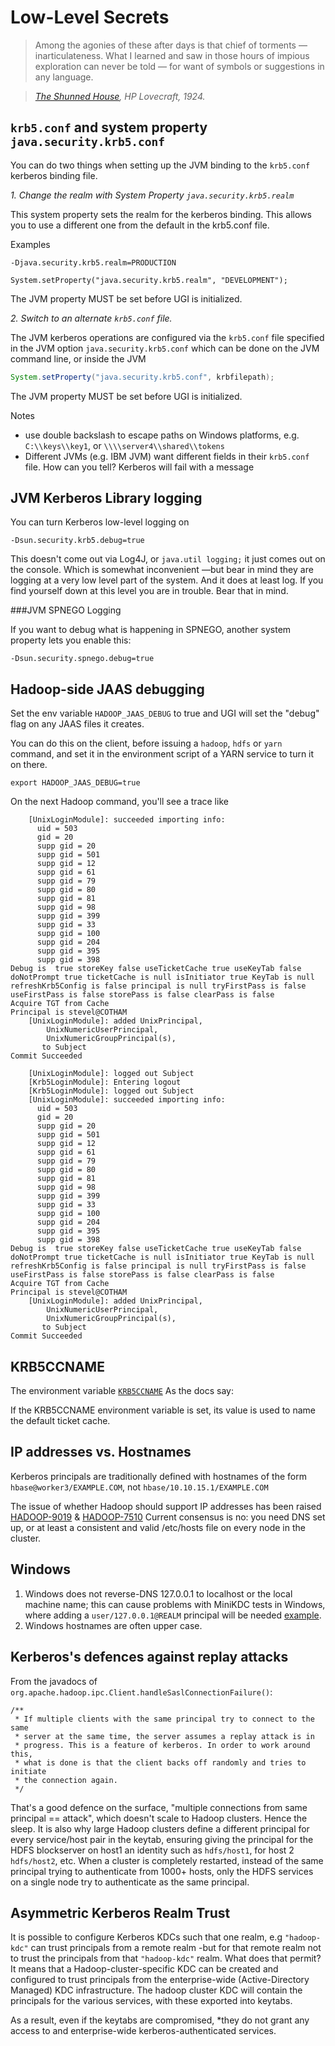 <!---
  Licensed under the Apache License, Version 2.0 (the "License");
  you may not use this file except in compliance with the License.
  You may obtain a copy of the License at
  
   http://www.apache.org/licenses/LICENSE-2.0
  
  Unless required by applicable law or agreed to in writing, software
  distributed under the License is distributed on an "AS IS" BASIS,
  WITHOUT WARRANTIES OR CONDITIONS OF ANY KIND, either express or implied.
  See the License for the specific language governing permissions and
  limitations under the License. See accompanying LICENSE file.
-->
  

# Low-Level Secrets



> Among the agonies of these after days is that chief of torments — inarticulateness. What I learned and saw in those hours of impious exploration can never be told — for want of symbols or suggestions in any language.

> *[The Shunned House](https://en.wikipedia.org/wiki/The_Shunned_House), HP Lovecraft, 1924.*


## `krb5.conf` and system property `java.security.krb5.conf`


You can do two things when setting up the JVM binding to the `krb5.conf` kerberos
binding file.


*1. Change the realm with System Property `java.security.krb5.realm`*

This system property sets the realm for the kerberos binding. This allows you to use a different one from the default in the krb5.conf file. 


Examples

    -Djava.security.krb5.realm=PRODUCTION

    System.setProperty("java.security.krb5.realm", "DEVELOPMENT");

The JVM property MUST be set before UGI is initialized.


*2. Switch to an alternate `krb5.conf` file.*

The JVM kerberos operations are configured via the `krb5.conf` file specified in the JVM option
`java.security.krb5.conf` which can be done on the JVM command line, or inside the JVM

```java
System.setProperty("java.security.krb5.conf", krbfilepath);
```

The JVM property MUST be set before UGI is initialized.

Notes

* use double backslash to escape paths on Windows platforms, e.g. `C:\\keys\\key1`, or `\\\\server4\\shared\\tokens`
* Different JVMs (e.g. IBM JVM) want different fields in their `krb5.conf` file. How can you tell? Kerberos will fail with a message


## JVM Kerberos Library logging

You can turn Kerberos low-level logging on

```
-Dsun.security.krb5.debug=true
```

This doesn't come out via Log4J, or `java.util logging;` it just comes out on the console. Which is somewhat inconvenient —but bear in mind they are logging at a very low level part of the system. And it does at least log.
If you find yourself down at this level you are in trouble. Bear that in mind.


###JVM SPNEGO Logging

If you want to debug what is happening in SPNEGO, another system property lets you enable this:

```
-Dsun.security.spnego.debug=true
```

## Hadoop-side JAAS debugging

Set the env variable `HADOOP_JAAS_DEBUG` to true and UGI will set the "debug" flag on any JAAS
files it creates.

You can do this on the client, before issuing a `hadoop`, `hdfs` or `yarn` command,
and set it in the environment script of a YARN service to turn it on there.

```
export HADOOP_JAAS_DEBUG=true
```

On the next Hadoop command, you'll see a trace like

        [UnixLoginModule]: succeeded importing info: 
          uid = 503
          gid = 20
          supp gid = 20
          supp gid = 501
          supp gid = 12
          supp gid = 61
          supp gid = 79
          supp gid = 80
          supp gid = 81
          supp gid = 98
          supp gid = 399
          supp gid = 33
          supp gid = 100
          supp gid = 204
          supp gid = 395
          supp gid = 398
    Debug is  true storeKey false useTicketCache true useKeyTab false doNotPrompt true ticketCache is null isInitiator true KeyTab is null refreshKrb5Config is false principal is null tryFirstPass is false useFirstPass is false storePass is false clearPass is false
    Acquire TGT from Cache
    Principal is stevel@COTHAM
        [UnixLoginModule]: added UnixPrincipal,
            UnixNumericUserPrincipal,
            UnixNumericGroupPrincipal(s),
           to Subject
    Commit Succeeded 
    
        [UnixLoginModule]: logged out Subject
        [Krb5LoginModule]: Entering logout
        [Krb5LoginModule]: logged out Subject
        [UnixLoginModule]: succeeded importing info: 
          uid = 503
          gid = 20
          supp gid = 20
          supp gid = 501
          supp gid = 12
          supp gid = 61
          supp gid = 79
          supp gid = 80
          supp gid = 81
          supp gid = 98
          supp gid = 399
          supp gid = 33
          supp gid = 100
          supp gid = 204
          supp gid = 395
          supp gid = 398
    Debug is  true storeKey false useTicketCache true useKeyTab false doNotPrompt true ticketCache is null isInitiator true KeyTab is null refreshKrb5Config is false principal is null tryFirstPass is false useFirstPass is false storePass is false clearPass is false
    Acquire TGT from Cache
    Principal is stevel@COTHAM
        [UnixLoginModule]: added UnixPrincipal,
            UnixNumericUserPrincipal,
            UnixNumericGroupPrincipal(s),
           to Subject
    Commit Succeeded 
    


## KRB5CCNAME

The environment variable [`KRB5CCNAME`](http://web.mit.edu/kerberos/krb5-1.4/krb5-1.4/doc/klist.html)
As the docs say:

If the KRB5CCNAME environment variable is set, its value is used to name the default ticket cache.

## IP addresses vs. Hostnames

Kerberos principals are traditionally defined with hostnames of the form `hbase@worker3/EXAMPLE.COM`, not `hbase/10.10.15.1/EXAMPLE.COM`

The issue of whether Hadoop should support IP addresses has been raised [HADOOP-9019](https://issues.apache.org/jira/browse/HADOOP-9019) & [HADOOP-7510](https://issues.apache.org/jira/browse/HADOOP-7510)
Current consensus is no: you need DNS set up, or at least a consistent and valid /etc/hosts file on every node in the cluster.

## Windows

1. Windows does not reverse-DNS 127.0.0.1 to localhost or the local machine name; this can cause problems with MiniKDC tests in Windows, where adding a `user/127.0.0.1@REALM` principal will be needed [example](https://github.com/apache/hadoop/blob/trunk/hadoop-yarn-project/hadoop-yarn/hadoop-yarn-registry/src/test/java/org/apache/hadoop/registry/secure/AbstractSecureRegistryTest.java#L209).
1. Windows hostnames are often upper case.

## Kerberos's defences against replay attacks

From the javadocs of `org.apache.hadoop.ipc.Client.handleSaslConnectionFailure()`:

    /**
     * If multiple clients with the same principal try to connect to the same
     * server at the same time, the server assumes a replay attack is in
     * progress. This is a feature of kerberos. In order to work around this,
     * what is done is that the client backs off randomly and tries to initiate
     * the connection again.
     */

That's a good defence on the surface, "multiple connections from same principal == attack", which
doesn't scale to Hadoop clusters. Hence the sleep. It is also why large Hadoop clusters define
a different principal for every service/host pair in the keytab, ensuring giving the principal
for the HDFS blockserver on host1 an identity such as `hdfs/host1`, for host 2 `hdfs/host2`, etc.
When a cluster is completely restarted, instead of the same principal trying to authenticate from
1000+ hosts, only the HDFS services on a single node try to authenticate as the same principal.

## Asymmetric Kerberos Realm Trust
 
It is possible to configure Kerberos KDCs such that one realm, e.g `"hadoop-kdc"` 
can  trust principals from a remote realm -but for that
remote realm not to trust the principals from that `"hadoop-kdc"` realm. 
What does that permit? It means that a Hadoop-cluster-specific KDC can be created and configured
to trust principals from the enterprise-wide (Active-Directory Managed) KDC infrastructure.
The hadoop cluster KDC will contain the principals for the various services, with these exported
into keytabs.

As a result, even if the keytabs are compromised, *they do not grant any access to and
enterprise-wide kerberos-authenticated services.
 

